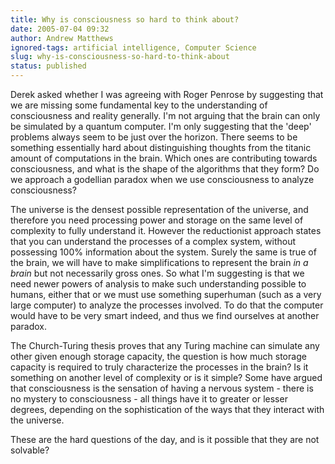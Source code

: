 ```yaml
---
title: Why is consciousness so hard to think about?
date: 2005-07-04 09:32
author: Andrew Matthews
ignored-tags: artificial intelligence, Computer Science
slug: why-is-consciousness-so-hard-to-think-about
status: published
---
```


Derek asked whether I was agreeing with Roger Penrose by suggesting that we are missing some fundamental key to the understanding of consciousness and reality generally. I'm not arguing that the brain can only be simulated by a quantum computer. I'm only suggesting that the 'deep' problems always seem to be just over the horizon. There seems to be something essentially hard about distinguishing thoughts from the titanic amount of computations in the brain. Which ones are contributing towards consciousness, and what is the shape of the algorithms that they form? Do we approach a godellian paradox when we use consciousness to analyze consciousness?

The universe is the densest possible representation of the universe, and therefore you need processing power and storage on the same level of complexity to fully understand it. However the reductionist approach states that you can understand the processes of a complex system, without possessing 100% information about the system. Surely the same is true of the brain, we will have to make simplifications to represent the brain *in a brain* but not necessarily gross ones. So what I'm suggesting is that we need newer powers of analysis to make such understanding possible to humans, either that or we must use something superhuman (such as a very large computer) to analyze the processes involved. To do that the computer would have to be very smart indeed, and thus we find ourselves at another paradox.

The Church-Turing thesis proves that any Turing machine can simulate any other given enough storage capacity, the question is how much storage capacity is required to truly characterize the processes in the brain? Is it something on another level of complexity or is it simple? Some have argued that consciousness is the sensation of having a nervous system - there is no mystery to consciousness - all things have it to greater or lesser degrees, depending on the sophistication of the ways that they interact with the universe.

These are the hard questions of the day, and is it possible that they are not solvable?
